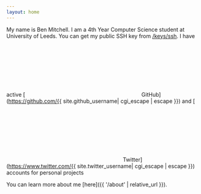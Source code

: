 ```yaml
---
layout: home
---
```


My name is Ben Mitchell. I am a 4th Year Computer Science student at University of Leeds. You can get my public SSH key from [/keys/ssh](/keys/ssh).
I have active [<svg class="svg-icon"><use xlink:href="{{ '/assets/minima-social-icons.svg#github' | relative_url }}"></use></svg> GitHub](https://github.com/{{ site.github_username| cgi_escape | escape }}) and [<svg class="svg-icon"><use xlink:href="{{ '/assets/minima-social-icons.svg#twitter' | relative_url }}"></use></svg> Twitter](https://www.twitter.com/{{ site.twitter_username| cgi_escape | escape }}) accounts for personal projects

You can learn more about me [here]({{ '/about' | relative_url }}).
